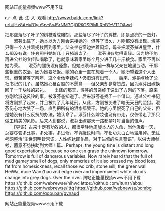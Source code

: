 
网站正能量视频www不用下载




👉-点-此-进-入-观看  http://www.baidu.com/link?url=jHz8AcivB1yuSpc8sJSrNM3GjOR6OSPiMLRbBTcVT1O&wd




把那些落尽了叶子的树枝看成雕刻，那些落尽了叶子的树枝，即是点亮的一盏灯。
　　淑芬出院了，她本以为方刚会来接她的。但等了很久，方刚都没有出现。淑芬只得一个人拄着拐杖回到家里。父亲坐在窗边抽着闷烟，母亲把淑芬扶进屋里，什么都没有说，转身照料她的几十只猪崽去了。　　淑芬没有觉得奇怪。因为她不能再进公社的宣传队唱歌了，也就意味着家里每个月少进了几十斤粮食。家里不再以她为荣。　　淑芬的腿伤没有痊愈。但她必须和以前一样与父亲在地里劳动，干那些粗重的农活，因为她要吃饭。她的心里一直在想着一个人，她盼望着这个人出现。但苦苦等了两年，这个令他牵挂的人仍旧没有出现。　　后来，淑芬嫁给了公社书记的儿子。虽然她心里百般的不愿意——但父亲却非常赞成，因为淑芬出嫁换回了一千块钱的彩礼。　　出嫁的那天，淑芬的母亲终于说出了方刚的下落。原来方刚给淑送风铃的事，被淑芬爸知道了。后来淑芬爸找了一个借口，通过公社书记将方刚抓了起来，并且被判了几年徒刑。从此，方刚被关进了暗无天日的监狱。淑芬伤心地大哭了一场，直到把所有的泪水都哭干。她的心里恨死了自己的父亲，但是她没有什么反抗的办法，她认命了。淑芬什么嫁妆也没有带走，仅仅带走了那只做工精美的风铃。后来人们都说，淑芬出嫁那天一路都是叮叮当当的怪声。
　　【导语】古来十足有功效的人，都很平静地周旋本人的人命，当他活着一天，总要尽管多处事，多处事，多进修，不肯蹉跎时间，不让功夫白白地滥用掉。无忧考网整治“尘世洞明皆常识，人性练达即作品，对于进修的名言警语”，以供大师参考，蓄意不妨扶助到大师！篇...
Perhaps, the young time is distant and long good expectations, because no one can grasp the unknown tomorrow.
Tomorrow is full of dangerous variables.
Now rarely heard that the full of mud gamey smell of dogs, only memories of it also pressed my blood loss, fat from homesickness, recall those wo crib, stone mill, the green wall HeiWa, more WanZhao and edge river and impermanent white clouds change into grey dogs. Over the river.
网站正能量视频www不用下载 https://github.com/webnewse/hihwc
https://github.com/itunsr/abqu
https://github.com/webnewse/ittq
https://github.com/webnewse/bcmbg
https://github.com/qdouban/gvnaud





网站正能量视频www不用下载
